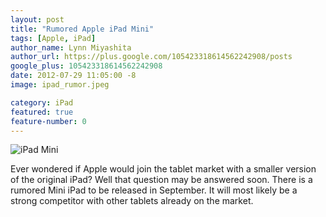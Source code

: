```yaml
---
layout: post
title: "Rumored Apple iPad Mini"
tags: [Apple, iPad]
author_name: Lynn Miyashita
author_url: https://plus.google.com/105423318614562242908/posts
google_plus: 105423318614562242908
date: 2012-07-29 11:05:00 -8
image: ipad_rumor.jpeg

category: iPad
featured: true
feature-number: 0
---
```

<img class="post-image-small" src="{{site.url}}/images/ipad_rumor.jpeg" title="iPad Mini">

Ever wondered if Apple would join the tablet market with a smaller version of the original iPad? Well that question may be answered soon. There is a rumored Mini iPad to be released in September. It will most likely be a strong competitor with other tablets already on the market.